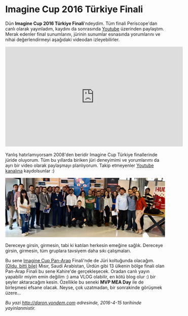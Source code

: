 # Imagine Cup 2016 Türkiye Finali
Dün **Imagine Cup 2016 Türkiye Finali**'ndeydim. Tüm finali Periscope'dan canlı olarak yayınladım, kaydını da sonrasında [Youtube](http://daron.tv) üzerinden paylaştım. Merak edenler final sunumlarını, jürinin sunumlar esnasında yorumlarını ve nihai değerlendirmeyi aşağıdaki videodan izleyebilirler.

<iframe width="560" height="315" src="https://www.youtube.com/embed/xa_xSN9XxY0" frameborder="0" allowfullscreen></iframe>

Yanlış hatırlamıyorsam 2008'den beridir Imagine Cup Türkiye finallerinde jüride oluyorum. Tüm bu yıllarda biriken jüri deneyimimi ve yorumlarımı da ayrı bir video olarak paylaşmayı planlıyorum. Takip etmeyenler [Youtube kanalına](http://daron.tv) kaydolsunlar :)

![](media/Imagine_Cup_2016_Turkiye_Finali/imaginecup2016.jpg)

Dereceye girsin, girmesin, tabi ki katılan herkesin emeğine sağlık. Dereceye girsin, girmesin, tüm gruplara tavsiyem daha sıkı çalışmaları. 

Bu sene [Imagine Cup Pan-Arap](https://www.imaginecup.com/custom/panarab) Finali'nde de Jüri koltuğunda olacağım. [(Oldu, bitti bile)](http://daron.yondem.com/software/post/Imagine_Cup_Pan_Arab_Semi_Finals_2016) Mısır, Saudi Arabistan, Ürdün gibi 13 ülkenin bölge finali olan Pan-Arap Finali bu sene Kahire'de gerçekleşecek. Oradan canlı yayın yapabilir miyim emin değilim :) ama VLOG olabilir, en kötü blog olur :) bir şeyler aktaracağım kesin. Özellikle bu seneki **MVP MEA Day** ile de birleşmesi efsane olacak. Neyse, çok uzatmadan, bir sonrakinde görüşmek üzere...

*Bu yazi http://daron.yondem.com adresinde, 2016-4-15 tarihinde yayinlanmistir.*
